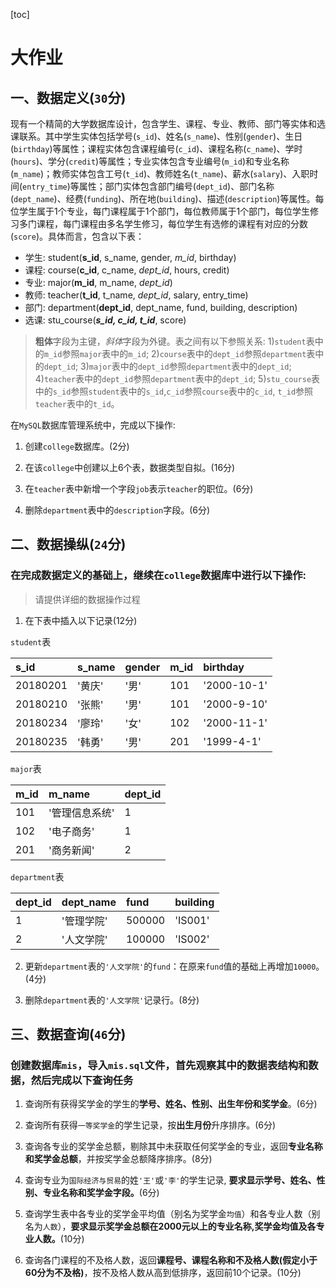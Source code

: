[toc]

# 大作业

## 一、数据定义(`30`分)

现有一个精简的大学数据库设计，包含学生、课程、专业、教师、部门等实体和选课联系。其中学生实体包括学号(`s_id`)、姓名(`s_name`)、性别(`gender`)、生日(`birthday`)等属性；课程实体包含课程编号(`c_id`)、课程名称(`c_name`)、学时(`hours`)、学分(`credit`)等属性；专业实体包含专业编号(`m_id`)和专业名称(`m_name`)；教师实体包含工号(`t_id`)、教师姓名(`t_name`)、薪水(`salary`)、入职时间(`entry_time`)等属性；部门实体包含部门编号(`dept_id`)、部门名称(`dept_name`)、经费(`funding`)、所在地(`building`)、描述(`description`)等属性。每位学生属于1个专业，每门课程属于1个部门，每位教师属于1个部门，每位学生修习多门课程，每门课程由多名学生修习，每位学生有选修的课程有对应的分数(`score`)。具体而言，包含以下表：

- 学生: student(**s_id**, s_name, gender, *m_id*, birthday)
- 课程: course(**c_id**, c_name, *dept_id*, hours, credit)
- 专业: major(**m_id**, m_name, *dept_id*)
- 教师: teacher(**t_id**, t_name, *dept_id*, salary, entry_time)
- 部门: department(**dept_id**, dept_name, fund, building, description)
- 选课: stu_course(***s\_id, c\_id, t\_id***, score)

> **粗体**字段为主键，*斜体*字段为外键。表之间有以下参照关系:
> 1)`student`表中的`m_id`参照`major`表中的`m_id`;
> 2)`course`表中的`dept_id`参照`department`表中的`dept_id`; 
> 3)`major`表中的`dept_id`参照`department`表中的`dept_id`;
> 4)`teacher`表中的`dept_id`参照`department`表中的`dept_id`;
> 5)`stu_course`表中的`s_id`参照`student`表中的`s_id`,`c_id`参照`course`表中的`c_id`, `t_id`参照`teacher`表中的`t_id`。

在`MySQL`数据库管理系统中，完成以下操作:

1. 创建`college`数据库。(2分)

2. 在该`college`中创建以上6个表，数据类型自拟。(16分)

3. 在`teacher`表中新增一个字段`job`表示`teacher`的职位。(6分)

4. 删除`department`表中的`description`字段。(6分)


## 二、数据操纵(`24`分)

### 在完成数据定义的基础上，继续在`college`数据库中进行以下操作:

> 请提供详细的数据操作过程

1. 在下表中插入以下记录(12分)

`student`表

| s_id   | s_name   | gender   | m_id  | birthday |
|:----|:----|:----|:----|:----|
| 20180201 | '黄庆' | '男' |  101  | '2000-10-1' |
| 20180210 | '张熊' | '男' |  101  | '2000-9-10' |
| 20180234 | '廖玲' | '女' |  102  | '2000-11-1' |
| 20180235 | '韩勇' | '男' |  201  | '1999-4-1' |

`major`表

| m_id  | m_name  | dept_id |
|:---- |:---- |:----|
| 101 | '管理信息系统' | 1 |
| 102 | '电子商务' | 1 |
| 201 | '商务新闻' | 2 |

`department`表

| dept_id   | dept_name   | fund |  building |
|:---- |:---- |:----|:----|
| 1 | '管理学院' | 500000 | 'IS001' |
| 2 | '人文学院' | 100000 | 'IS002' |

2. 更新`department`表的`'人文学院'`的`fund`：在原来`fund`值的基础上再增加`10000`。(4分)

3. 删除`department`表的`'人文学院'`记录行。(8分)

## 三、数据查询(`46`分)

### 创建数据库`mis`，导入`mis.sql`文件，首先观察其中的数据表结构和数据，然后完成以下查询任务

1. 查询所有获得奖学金的学生的**学号、姓名、性别、出生年份和奖学金**。(6分)

2. 查询所有获得`一等奖学金`的学生记录，按**出生月份**升序排序。(6分)

3. 查询各专业的奖学金总额，剔除其中未获取任何奖学金的专业，返回**专业名称和奖学金总额**，并按奖学金总额降序排序。(8分)

4. 查询专业为`国际经济与贸易`的姓`'王'`或`'李'`的学生记录, **要求显示学号、姓名、性别、专业名称和奖学金字段。**(6分)

5. 查询学生表中各专业的奖学金平均值（别名为奖学金`均值`）和各专业人数（别名为`人数`），**要求显示奖学金总额在2000元以上的专业名称,奖学金均值及各专业人数。**(10分)

6. 查询各门课程的不及格人数，返回**课程号、课程名称和不及格人数(假定小于60分为不及格)**，按不及格人数从高到低排序，返回前10个记录。(10分)